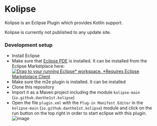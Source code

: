 # Kolipse

Kolipse is an Eclipse Plugin which provides Kotlin support.

Kolipse is currently not published to any update site.

### Development setup
- Install Eclipse
- Make sure that [Eclipse PDE](https://marketplace.eclipse.org/content/eclipse-pde-plug-development-environment) is installed. It can be installed from the Eclipse Marketplace here:<br/>[![Drag to your running Eclipse* workspace. *Requires Eclipse Marketplace Client](https://marketplace.eclipse.org/sites/all/themes/solstice/public/images/marketplace/btn-install.svg)](http://marketplace.eclipse.org/marketplace-client-intro?mpc_install=2234530 "Drag to your running Eclipse* workspace. *Requires Eclipse Marketplace Client")
- Make sure the m2e plugin is installed. It can be installed
- Clone this repository
- Import it as a Maven project including the module `kolipse-main` (`io.github.danthe1st.kolipse`)
- Open the file `plugin.xml` with the `Plug-in Manifest Editor` in the `kolipse-main` (`io.github.danthe1st.kolipse`) module and click on the run button on the top right in order to start eclipse with this plugin.<br/>
![image](https://user-images.githubusercontent.com/34687786/123833918-25605200-d907-11eb-8b07-2a3954218f32.png)